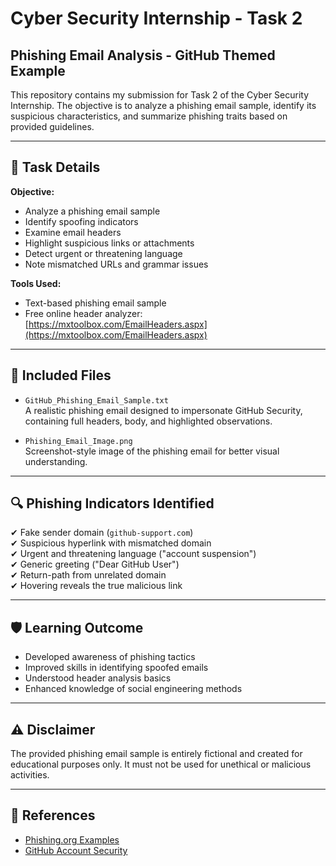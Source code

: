 # Cyber Security Internship - Task 2  
## Phishing Email Analysis - GitHub Themed Example

This repository contains my submission for Task 2 of the Cyber Security Internship. The objective is to analyze a phishing email sample, identify its suspicious characteristics, and summarize phishing traits based on provided guidelines.

---

## 📝 Task Details

**Objective:**  
- Analyze a phishing email sample  
- Identify spoofing indicators  
- Examine email headers  
- Highlight suspicious links or attachments  
- Detect urgent or threatening language  
- Note mismatched URLs and grammar issues  

**Tools Used:**  
- Text-based phishing email sample  
- Free online header analyzer: [https://mxtoolbox.com/EmailHeaders.aspx](https://mxtoolbox.com/EmailHeaders.aspx)  

---

## 📂 Included Files

- `GitHub_Phishing_Email_Sample.txt`  
  A realistic phishing email designed to impersonate GitHub Security, containing full headers, body, and highlighted observations.

- `Phishing_Email_Image.png`  
  Screenshot-style image of the phishing email for better visual understanding.

---

## 🔍 Phishing Indicators Identified

✔ Fake sender domain (`github-support.com`)  
✔ Suspicious hyperlink with mismatched domain  
✔ Urgent and threatening language ("account suspension")  
✔ Generic greeting ("Dear GitHub User")  
✔ Return-path from unrelated domain  
✔ Hovering reveals the true malicious link  

---

## 🛡️ Learning Outcome

- Developed awareness of phishing tactics  
- Improved skills in identifying spoofed emails  
- Understood header analysis basics  
- Enhanced knowledge of social engineering methods  

---

## ⚠️ Disclaimer

The provided phishing email sample is entirely fictional and created for educational purposes only. It must not be used for unethical or malicious activities.

---

## 📌 References

- [Phishing.org Examples](https://www.phishing.org/phishing-examples)  
- [GitHub Account Security](https://docs.github.com/en/authentication/keeping-your-account-and-data-secure/about-account-security)  
